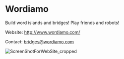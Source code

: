 # Wordiamo

Build word islands and bridges!
Play friends and robots!

Website: http://www.wordiamo.com/

Contact: bridges@wordiamo.com

![ScreenShotForWebSite_cropped](https://user-images.githubusercontent.com/87615011/126078086-aec5c5fa-a9fb-43af-8e5b-86bfe04c149c.png)


